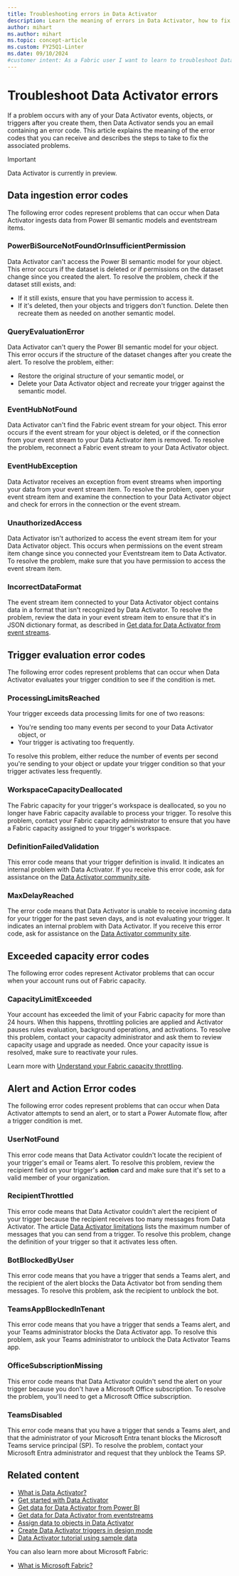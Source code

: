 ```yaml
---
title: Troubleshooting errors in Data Activator
description: Learn the meaning of errors in Data Activator, how to fix them, and troubleshoot common issues in this comprehensive troubleshooting guide
author: mihart
ms.author: mihart
ms.topic: concept-article
ms.custom: FY25Q1-Linter
ms.date: 09/10/2024
#customer intent: As a Fabric user I want to learn to troubleshoot Data Activator errors.
---
```


# Troubleshoot Data Activator errors

If a problem occurs with any of your Data Activator events, objects, or triggers after you create them, then Data Activator sends you an email containing an error code. This article explains the meaning of the error codes that you can receive and describes the steps to take to fix the associated problems.

> [!IMPORTANT]
> Data Activator is currently in preview.

## Data ingestion error codes

The following error codes represent problems that can occur when Data Activator ingests data from Power BI semantic models and eventstream items.

### PowerBiSourceNotFoundOrInsufficientPermission

Data Activator can't access the Power BI semantic model for your object. This error occurs if the dataset is deleted or if permissions on the dataset change since you created the alert. To resolve the problem, check if the dataset still exists, and:

* If it still exists, ensure that you have permission  to access it.
* If it's deleted, then your objects and triggers don't function. Delete then recreate them as needed on another semantic model.

### QueryEvaluationError

Data Activator can't query the Power BI semantic model for your object. This error occurs if the structure of the dataset changes after you create the alert. To resolve the problem, either:

* Restore the original structure of your semantic model, or
* Delete your Data Activator object and recreate your trigger against the semantic model.

### EventHubNotFound

Data Activator can't find the Fabric event stream for your object. This error occurs if the event stream for your object is deleted, or if the connection from your event stream to your Data Activator item is removed. To resolve the problem, reconnect a Fabric event stream to your Data Activator object.

### EventHubException

Data Activator receives an exception from event streams when importing your data from your event stream item. To resolve the problem, open your event stream item and examine the connection to your Data Activator object and check for errors in the connection or the event stream.

### UnauthorizedAccess

Data Activator isn't authorized to access the event stream item for your Data Activator object. This occurs when permissions on the event stream item change since you connected your Eventstream item to Data Activator. To resolve the problem, make sure that you have permission to access the event stream item.

### IncorrectDataFormat

The event stream item connected to your Data Activator object contains data in a format that isn't recognized by Data Activator. To resolve the problem, review the data in your event stream item to ensure that it's in JSON dictionary format, as described in [Get data for Data Activator from event streams](data-activator-get-data-eventstreams.md).

## Trigger evaluation error codes

The following error codes represent problems that can occur when Data Activator evaluates your trigger condition to see if the condition is met.

### ProcessingLimitsReached

Your trigger exceeds data processing limits for one of two reasons:

* You're sending too many events per second to your Data Activator object, or
* Your trigger is activating too frequently.

To resolve this problem, either reduce the number of events per second you're sending to your object or update your trigger condition so that your trigger activates less frequently.

### WorkspaceCapacityDeallocated

The Fabric capacity for your trigger's workspace is deallocated, so you no longer have Fabric capacity available to process your trigger. To resolve this problem, contact your Fabric capacity administrator to ensure that you have a Fabric capacity assigned to your trigger's workspace.

### DefinitionFailedValidation

This error code means that your trigger definition is invalid. It indicates an internal problem with Data Activator. If you receive this error code, ask for assistance on the [Data Activator community site](https://community.fabric.microsoft.com/t5/Data-Activator-forums/ct-p/dataactivator).

### MaxDelayReached

The error code means that Data Activator is unable to receive incoming data for your trigger for the past seven days, and is not evaluating your trigger. It indicates an internal problem with Data Activator. If you receive this error code, ask for assistance on the [Data Activator community site](https://community.fabric.microsoft.com/t5/Data-Activator-forums/ct-p/dataactivator).

## Exceeded capacity error codes

The following error codes represent Activator problems that can occur when your account runs out of Fabric capacity.

### CapacityLimitExceeded
Your account has exceeded the limit of your Fabric capacity for more than 24 hours. When this happens, throttling policies are applied and Activator pauses rules evaluation, background operations, and activations. To resolve this problem, contact your capacity administrator and ask them to review capacity usage and upgrade as needed. Once your capacity issue is resolved, make sure to reactivate your rules.

Learn more with [Understand your Fabric capacity throttling](https://go.microsoft.com/fwlink/?linkid=2293008). 

## Alert and Action Error codes

The following error codes represent problems that can occur when Data Activator attempts to send an alert, or to start a Power Automate flow, after a trigger condition is met.

### UserNotFound

This error code means that Data Activator couldn't locate the recipient of your trigger's email or Teams alert. To resolve this problem, review the recipient field on your trigger's **action** card and make sure that it's set to a valid member of your organization.

### RecipientThrottled

This error code means that Data Activator couldn't alert the recipient of your trigger because the recipient receives too many messages from Data Activator. The article [Data Activator limitations](./data-activator-limitations.md) lists the maximum number of messages that you can send from a trigger. To resolve this problem, change the definition of your trigger so that it activates less often.

### BotBlockedByUser

This error code means that you have a trigger that sends a Teams alert, and the recipient of the alert blocks the Data Activator bot from sending them messages. To resolve this problem, ask the recipient to unblock the bot.

### TeamsAppBlockedInTenant

This error code means that you have a trigger that sends a Teams alert, and your Teams administrator blocks the Data Activator app. To resolve this problem, ask your Teams administrator to unblock the Data Activator Teams app.

### OfficeSubscriptionMissing

This error code means that Data Activator couldn't send the alert on your trigger because you don't have a Microsoft Office subscription. To resolve the problem, you'll need to get a Microsoft Office subscription.

### TeamsDisabled

This error code means that you have a trigger that sends a Teams alert, and that the administrator of your Microsoft Entra tenant blocks the Microsoft Teams service principal (SP). To resolve the problem, contact your Microsoft Entra administrator and request that they unblock the Teams SP.

## Related content

* [What is Data Activator?](data-activator-introduction.md)
* [Get started with Data Activator](data-activator-get-started.md)
* [Get data for Data Activator from Power BI](data-activator-get-data-power-bi.md)
* [Get data for Data Activator from eventstreams](data-activator-get-data-eventstreams.md)
* [Assign data to objects in Data Activator](data-activator-assign-data-objects.md)
* [Create Data Activator triggers in design mode](data-activator-create-triggers-design-mode.md)
* [Data Activator tutorial using sample data](data-activator-tutorial.md)

You can also learn more about Microsoft Fabric:

* [What is Microsoft Fabric?](../get-started/microsoft-fabric-overview.md)
